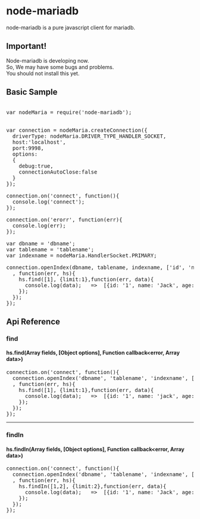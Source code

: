 node-mariadb
=========================

node-mariadb is a pure javascript client for mariadb.

## Important!
Node-mariadb is developing now.  
So, We may have some bugs and problems.   
You should not install this yet.  


## Basic Sample
<pre>

var nodeMaria = require('node-mariadb');


var connection = nodeMaria.createConnection({
  driverType: nodeMaria.DRIVER_TYPE_HANDLER_SOCKET,
  host:'localhost',
  port:9998,
  options:
  {
    debug:true,
    connectionAutoClose:false
  }
});

connection.on('connect', function(){
  console.log('connect');
});

connection.on('erorr', function(err){
  console.log(err);
});

var dbname = 'dbname';
var tablename = 'tablename';
var indexname = nodeMaria.HandlerSocket.PRIMARY;

connection.openIndex(dbname, tablename, indexname, ['id', 'name', 'age']
  , function(err, hs){
    hs.find([1], {limit:1},function(err, data){
      console.log(data);   =>  [{id: '1', name: 'Jack', age: '30'}]
    });
  });
});
</pre>

## Api Reference

### find
#### hs.find(Array fields, [Object options], Function callback&lt;error, Array data&gt;)
<pre>
connection.on('connect', function(){
  connection.openIndex('dbname', 'tablename', 'indexname', ['id', 'name', 'age']
  , function(err, hs){
    hs.find([1], {limit:1},function(err, data){
      console.log(data);   =>  [{id: '1', name: 'jack', age: '30'}]
    });
  });
});
</pre>

----

### findIn
#### hs.findIn(Array fields, [Object options], Function callback&lt;error, Array data&gt;)
<pre>
connection.on('connect', function(){
  connection.openIndex('dbname', 'tablename', 'indexname', ['id', 'name', 'age']
  , function(err, hs){
    hs.findIn([1,2], {limit:2},function(err, data){
      console.log(data);   =>  [{id: '1', name: 'Jack', age: '30'}, {id: '2', name: 'Tonny', age: '28'}]
    });
  });
});
</pre>
